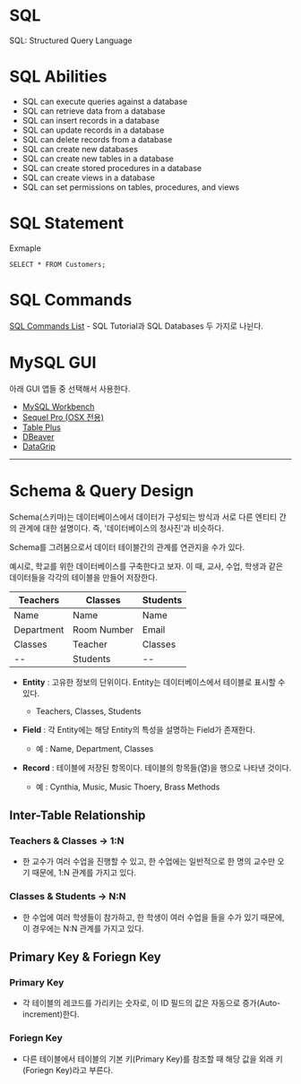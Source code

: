 # SQL

SQL: Structured Query Language

# SQL Abilities

- SQL can execute queries against a database
- SQL can retrieve data from a database
- SQL can insert records in a database
- SQL can update records in a database
- SQL can delete records from a database
- SQL can create new databases
- SQL can create new tables in a database
- SQL can create stored procedures in a database
- SQL can create views in a database
- SQL can set permissions on tables, procedures, and views

# SQL Statement

Exmaple

`SELECT * FROM Customers;`

# SQL Commands

[SQL Commands List](https://www.w3schools.com/sql/sql_syntax.asp) - SQL Tutorial과 SQL Databases 두 가지로 나뉜다.

# MySQL GUI

아래 GUI 앱들 중 선택해서 사용한다.

- [MySQL Workbench](https://www.mysql.com/products/workbench/)
- [Sequel Pro (OSX 전용)](https://www.sequelpro.com/)
- [Table Plus](https://tableplus.com/)
- [DBeaver](https://dbeaver.com/download/)
- [DataGrip](https://www.jetbrains.com/datagrip/)

---

# Schema & Query Design

Schema(스키마)는 데이터베이스에서 데이터가 구성되는 방식과 서로 다른 엔티티 간의 관계에 대한 설명이다. 즉, '데이터베이스의 청사진'과 비슷하다.

Schema를 그려봄으로서 데이터 테이블간의 관계를 연관지을 수가 있다.

예시로, 학교를 위한 데이터베이스를 구축한다고 보자. 이 때, 교사, 수업, 학생과 같은 데이터들을 각각의 테이블을 만들어 저장한다.

| Teachers   | Classes     | Students |
| ---------- | ----------- | -------- |
| Name       | Name        | Name     |
| Department | Room Number | Email    |
| Classes    | Teacher     | Classes  |
| --         | Students    | --       |

- **Entity** : 고유한 정보의 단위이다. Entity는 데이터베이스에서 테이블로 표시할 수 있다.

  - Teachers, Classes, Students

- **Field** : 각 Entity에는 해당 Entity의 특성을 설명하는 Field가 존재한다.

  - 예 : Name, Department, Classes

- **Record** : 테이블에 저장된 항목이다. 테이블의 항목들(열)을 행으로 나타낸 것이다.
  - 예 : Cynthia, Music, Music Thoery, Brass Methods

## Inter-Table Relationship

### Teachers & Classes → 1:N

- 한 교수가 여러 수업을 진행할 수 있고, 한 수업에는 일반적으로 한 명의 교수만 오기 때문에, 1:N 관계를 가지고 있다.

### Classes & Students → N:N

- 한 수업에 여러 학생들이 참가하고, 한 학생이 여러 수업을 들을 수가 있기 때문에, 이 경우에는 N:N 관계를 가지고 있다.

## Primary Key & Foriegn Key

### Primary Key

- 각 테이블의 레코드를 가리키는 숫자로, 이 ID 필드의 값은 자동으로 증가(Auto-increment)한다.

### Foriegn Key

- 다른 테이블에서 테이블의 기본 키(Primary Key)를 참조할 때 해당 값을 외래 키(Foriegn Key)라고 부른다.

